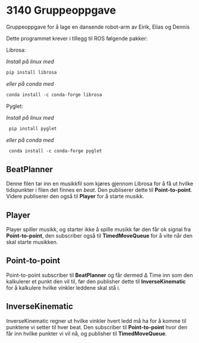 # 3140 Gruppeoppgave
Gruppeoppgave for å lage en dansende robot-arm
av Eirik, Elias og Dennis

Dette programmet krever i tillegg til ROS følgende pakker:

Librosa:

*Install på linux med*
``` markdown
pip install librosa
```
*eller på conda med*
``` markdown
conda install -c conda-forge librosa
```

Pyglet:

*Install på linux med*
``` markdown
 pip install pyglet
 ```
*eller på conda med*
``` markdown
 conda install -c conda-forge pyglet
```
BeatPlanner
------
Denne filen tar inn en musikkfil som kjøres gjennom Librosa for å få ut hvilke
tidspunkter i filen det finnes en *beat*. Den publiserer dette til **Point-to-point**.
Videre publiserer den også til **Player** for å starte musikk.

Player
------
Player spiller musikk, og starter ikke å spille musikk før den får ok signal fra
**Point-to-point**, den subscriber også til **TimedMoveQueue** for å vite når den skal starte musikken.

Point-to-point
------
Point-to-point subscriber til **BeatPlanner** og får dermed &Delta; Time inn som den kalkulerer et punkt den vil til, før den publisher dette til **InverseKinematic** for å kalkulere hvilke vinkler leddene skal stå i. 

InverseKinematic
------
InverseKinematic regner ut hvilke vinkler hvert ledd må ha for å komme til punktene vi setter til hver beat. Den subscriber til **Point-to-point** hvor den får inn hvilke punkter vi vil nå, og publisher til **TimedMoveQueue**.
